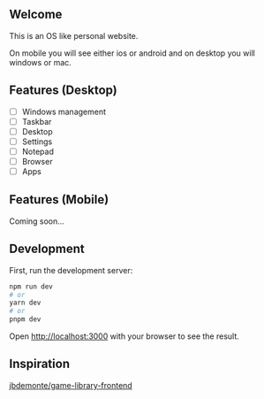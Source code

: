 ## Welcome
This is an OS like personal website.

On mobile you will see either ios or android and on desktop you will windows or mac.

## Features (Desktop)
- [ ] Windows management
- [ ] Taskbar
- [ ] Desktop
- [ ] Settings
- [ ] Notepad
- [ ] Browser
- [ ] Apps

## Features (Mobile)
Coming soon...

## Development

First, run the development server:

```bash
npm run dev
# or
yarn dev
# or
pnpm dev
```

Open [http://localhost:3000](http://localhost:3000) with your browser to see the result.

## Inspiration

[jbdemonte/game-library-frontend](https://github.com/jbdemonte/game-library-frontend)
